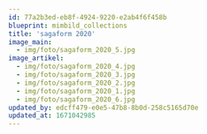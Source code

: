 ```yaml
---
id: 77a2b3ed-eb8f-4924-9220-e2ab4f6f458b
blueprint: mimbild_collections
title: 'sagaform 2020'
image_main:
  - img/foto/sagaform_2020_5.jpg
image_artikel:
  - img/foto/sagaform_2020_4.jpg
  - img/foto/sagaform_2020_3.jpg
  - img/foto/sagaform_2020_2.jpg
  - img/foto/sagaform_2020_1.jpg
  - img/foto/sagaform_2020_6.jpg
updated_by: edcff479-e0e5-47b8-8b0d-258c5165d70e
updated_at: 1671042985
---
```

